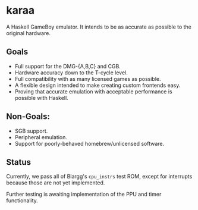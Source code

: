 # karaa

A Haskell GameBoy emulator. It intends to be as accurate as possible to the original hardware.

## Goals

* Full support for the DMG-{A,B,C} and CGB.
* Hardware accuracy down to the T-cycle level.
* Full compatibility with as many licensed games as possible. 
* A flexible design intended to make creating custom frontends easy.
* Proving that accurate emulation with acceptable performance is possible with Haskell.

## Non-Goals:

* SGB support.
* Peripheral emulation.
* Support for poorly-behaved homebrew/unlicensed software.

## Status

Currently, we pass all of Blargg's `cpu_instrs` test ROM, except for interrupts because those are not yet implemented.

Further testing is awaiting implementation of the PPU and timer functionality.
